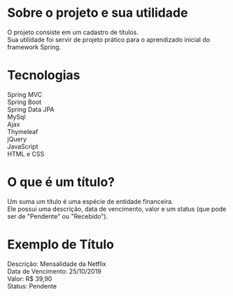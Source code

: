 # Sobre o projeto e sua utilidade
O projeto consiste em um cadastro de títulos.  
Sua utilidade foi servir de projeto prático para o aprendizado inicial do framework Spring.

# Tecnologias
Spring MVC  
Spring Boot  
Spring Data JPA  
MySql  
Ajax  
Thymeleaf  
jQuery  
JavaScript  
HTML e CSS

# O que é um título?
Um suma um título é uma espécie de entidade financeira.  
Ele possui uma descrição, data de vencimento, valor e um status (que pode ser de "Pendente" ou "Recebido").

# Exemplo de Título
Descrição: Mensalidade da Netflix  
Data de Vencimento:  25/10/2019  
Valor: R$ 39,90  
Status: Pendente
